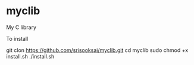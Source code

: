 # myclib
My C library

To install

git clon https://github.com/srisooksai/myclib.git
cd myclib
sudo chmod +x install.sh
./install.sh
